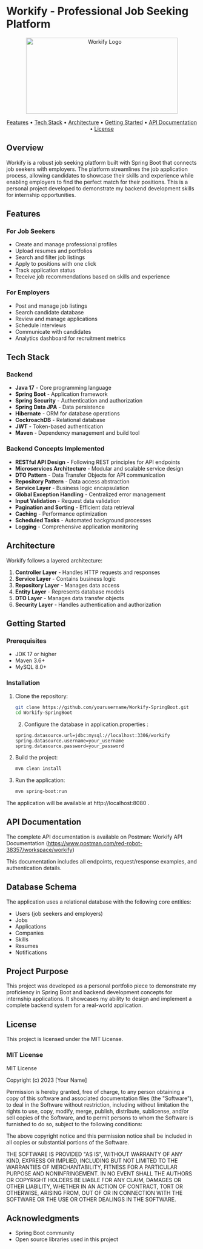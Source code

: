 # Workify - Professional Job Seeking Platform

<p align="center">
  <img src="https://i.ibb.co/JFcLX7v5/image-removebg-preview.png" alt="Workify Logo" width="400" height="200">
</p>

<p align="center">
  <a href="#features">Features</a> •
  <a href="#tech-stack">Tech Stack</a> •
  <a href="#architecture">Architecture</a> •
  <a href="#getting-started">Getting Started</a> •
  <a href="#api-documentation">API Documentation</a> •
  <a href="#license">License</a>
</p>

## Overview

Workify is a robust job seeking platform built with Spring Boot that connects job seekers with employers. The platform streamlines the job application process, allowing candidates to showcase their skills and experience while enabling employers to find the perfect match for their positions. This is a personal project developed to demonstrate my backend development skills for internship opportunities.

## Features

### For Job Seekers
- Create and manage professional profiles
- Upload resumes and portfolios
- Search and filter job listings
- Apply to positions with one click
- Track application status
- Receive job recommendations based on skills and experience

### For Employers
- Post and manage job listings
- Search candidate database
- Review and manage applications
- Schedule interviews
- Communicate with candidates
- Analytics dashboard for recruitment metrics

## Tech Stack

### Backend
- **Java 17** - Core programming language
- **Spring Boot** - Application framework
- **Spring Security** - Authentication and authorization
- **Spring Data JPA** - Data persistence
- **Hibernate** - ORM for database operations
- **CockroachDB** - Relational database
- **JWT** - Token-based authentication
- **Maven** - Dependency management and build tool

### Backend Concepts Implemented
- **RESTful API Design** - Following REST principles for API endpoints
- **Microservices Architecture** - Modular and scalable service design
- **DTO Pattern** - Data Transfer Objects for API communication
- **Repository Pattern** - Data access abstraction
- **Service Layer** - Business logic encapsulation
- **Global Exception Handling** - Centralized error management
- **Input Validation** - Request data validation
- **Pagination and Sorting** - Efficient data retrieval
- **Caching** - Performance optimization
- **Scheduled Tasks** - Automated background processes
- **Logging** - Comprehensive application monitoring

## Architecture

Workify follows a layered architecture:

1. **Controller Layer** - Handles HTTP requests and responses
2. **Service Layer** - Contains business logic
3. **Repository Layer** - Manages data access
4. **Entity Layer** - Represents database models
5. **DTO Layer** - Manages data transfer objects
6. **Security Layer** - Handles authentication and authorization

## Getting Started

### Prerequisites
- JDK 17 or higher
- Maven 3.6+
- MySQL 8.0+

### Installation

1. Clone the repository:
   ```bash
   git clone https://github.com/yourusername/Workify-SpringBoot.git
   cd Workify-SpringBoot
    ```

    2. Configure the database in application.properties :
   
   ```properties
   spring.datasource.url=jdbc:mysql://localhost:3306/workify
   spring.datasource.username=your_username
   spring.datasource.password=your_password
    ```
  
3. Build the project:
   
   ```bash
   mvn clean install
    ```
4. Run the application:
   
   ```bash
   mvn spring-boot:run
    ```
The application will be available at http://localhost:8080 .

## API Documentation
The complete API documentation is available on Postman: Workify API Documentation 
(https://www.postman.com/red-robot-38357/workspace/workify)

This documentation includes all endpoints, request/response examples, and authentication details.

## Database Schema
The application uses a relational database with the following core entities:

- Users (job seekers and employers)
- Jobs
- Applications
- Companies
- Skills
- Resumes
- Notifications
## Project Purpose
This project was developed as a personal portfolio piece to demonstrate my proficiency in Spring Boot and backend development concepts for internship applications. It showcases my ability to design and implement a complete backend system for a real-world application.

## License
This project is licensed under the MIT License.

### MIT License
MIT License

Copyright (c) 2023 [Your Name]

Permission is hereby granted, free of charge, to any person obtaining a copy
of this software and associated documentation files (the "Software"), to deal
in the Software without restriction, including without limitation the rights
to use, copy, modify, merge, publish, distribute, sublicense, and/or sell
copies of the Software, and to permit persons to whom the Software is
furnished to do so, subject to the following conditions:

The above copyright notice and this permission notice shall be included in all
copies or substantial portions of the Software.

THE SOFTWARE IS PROVIDED "AS IS", WITHOUT WARRANTY OF ANY KIND, EXPRESS OR
IMPLIED, INCLUDING BUT NOT LIMITED TO THE WARRANTIES OF MERCHANTABILITY,
FITNESS FOR A PARTICULAR PURPOSE AND NONINFRINGEMENT. IN NO EVENT SHALL THE
AUTHORS OR COPYRIGHT HOLDERS BE LIABLE FOR ANY CLAIM, DAMAGES OR OTHER
LIABILITY, WHETHER IN AN ACTION OF CONTRACT, TORT OR OTHERWISE, ARISING FROM,
OUT OF OR IN CONNECTION WITH THE SOFTWARE OR THE USE OR OTHER DEALINGS IN THE
SOFTWARE.

## Acknowledgments
- Spring Boot community
- Open source libraries used in this project
